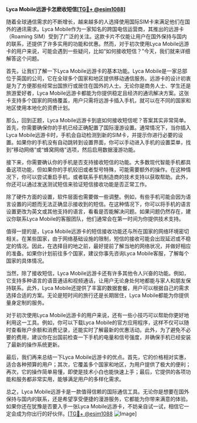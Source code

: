 **Lyca Mobile远游卡怎麽收短信[[TG💪+ @esim1088](https://t.me/s/esim1088)]**

随着全球通信需求的不断增长，越来越多的人选择使用国际SIM卡来满足他们在国外的通讯需求。Lyca Mobile作为一家知名的跨国电信运营商，其推出的远游卡（Roaming SIM）受到了广泛的关注。这款卡片不仅能让用户在国外保持与国内的联系，还提供了许多实用的功能和优惠。然而，对于初次使用Lyca Mobile远游卡的用户来说，可能会遇到一些疑问，比如“如何接收短信？”今天，我们就来详细解答这个问题。

首先，让我们了解一下Lyca Mobile远游卡的基本功能。Lyca Mobile是一家总部位于英国的公司，它在全球多个国家和地区提供移动通信服务。远游卡的设计初衷是为了方便那些经常出国旅行或居住在国外的人士。无论你是商务人士、学生还是旅游爱好者，Lyca Mobile远游卡都能为你提供稳定且经济的通讯解决方案。这张卡支持多个国家的网络覆盖，用户只需将远游卡插入手机，就可以在不同的国家和地区使用本地化的资费计划。

那么，回到正题，Lyca Mobile远游卡到底如何接收短信呢？答案其实非常简单。首先，你需要确保你的手机已经正确配置了国际漫游设置。通常情况下，当你插入Lyca Mobile远游卡时，手机会自动检测到新的SIM卡，并提示你进行必要的设置。如果你的手机没有自动跳转到设置界面，你可以手动进入手机的设置菜单，找到“移动网络”或“蜂窝网络”选项，然后启用数据漫游功能。

接下来，你需要确认你的手机是否支持接收短信的功能。大多数现代智能手机都具备这项功能，但如果你的手机较旧或者型号特殊，可能需要额外的操作。在这种情况下，你可以尝试重启手机，或者联系手机制造商的技术支持以获取帮助。此外，你还可以通过发送测试短信来验证短信接收功能是否正常工作。

除了硬件方面的设置，软件层面也需要做一些调整。例如，有些手机可能会因为语言设置的问题而无法正确显示接收到的短信。在这种情况下，你可以将手机的语言设置更改为英文或其他支持的语言，看看是否能解决问题。如果问题仍然存在，建议你联系Lyca Mobile的客服团队，他们通常会在第一时间为你提供技术支持。

值得一提的是，Lyca Mobile远游卡的短信接收功能还与所在国家的网络环境密切相关。在某些国家，由于网络基础设施的限制，短信的接收可能会出现延迟或不稳定的情况。因此，在选择目的地之前，最好提前了解当地的网络状况，并做好相应的准备。如果你计划前往多个国家，建议你事先咨询Lyca Mobile客服，了解每个国家的具体情况。

当然，除了接收短信，Lyca Mobile远游卡还有许多其他令人兴奋的功能。例如，它支持多种语言的语音通话和视频通话，让用户无论身处何地都能与家人和朋友保持联系。此外，Lyca Mobile还提供了丰富的数据套餐，用户可以根据自己的需求选择合适的方案。无论是短时间的旅行还是长期居住，Lyca Mobile都能为你提供量身定制的服务。

对于初次使用Lyca Mobile远游卡的用户来说，还有一些小技巧可以帮助你更好地利用这一工具。例如，你可以下载Lyca Mobile的官方应用程序，这样不仅可以随时查看账户余额和消费记录，还能实时了解最新的优惠活动。此外，为了避免不必要的费用，建议你在出国前检查一下手机的电量和信号强度，并确保手机已经安装了最新的操作系统更新。

最后，我们再来总结一下Lyca Mobile远游卡的优点。首先，它的价格相对实惠，适合各种预算的用户；其次，它覆盖多个国家和地区，为用户提供了极大的便利；再次，它的操作简单易懂，即使是技术小白也能快速上手；最后，它提供的各项功能和服务都非常实用，能够满足用户的多样化需求。

总之，Lyca Mobile远游卡是一款值得信赖的国际通信工具。无论你是想要在国外保持与国内的联系，还是希望享受便捷的漫游服务，它都能为你带来满意的体验。如果你还在犹豫是否要入手一张Lyca Mobile远游卡，不妨亲自试一试，相信它一定会成为你出行的好伙伴。[[TG💪+ @esim1088](https://t.me/s/esim1088) ![Image](https://i.postimg.cc/4NQfJmqS/Snipaste-2025-05-13-00-14-12.png)]
